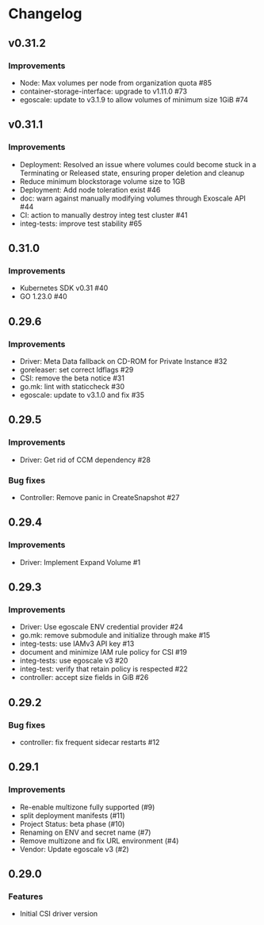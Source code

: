 # Changelog

## v0.31.2

### Improvements

* Node: Max volumes per node from organization quota #85
* container-storage-interface: upgrade to v1.11.0 #73
* egoscale: update to v3.1.9 to allow volumes of minimum size 1GiB #74 

## v0.31.1

### Improvements

* Deployment: Resolved an issue where volumes could become stuck in a Terminating or Released state, ensuring proper deletion and cleanup
* Reduce minimum blockstorage volume size to 1GB
* Deployment: Add node toleration exist #46
* doc: warn against manually modifying volumes through Exoscale API #44
* CI: action to manually destroy integ test cluster #41
* integ-tests: improve test stability #65

## 0.31.0

### Improvements

* Kubernetes SDK v0.31 #40
* GO 1.23.0 #40

## 0.29.6

### Improvements

* Driver: Meta Data fallback on CD-ROM for Private Instance #32
* goreleaser: set correct ldflags #29
* CSI: remove the beta notice #31
* go.mk: lint with staticcheck #30
* egoscale: update to v3.1.0 and fix #35

## 0.29.5

### Improvements

* Driver: Get rid of CCM dependency #28

### Bug fixes

* Controller: Remove panic in CreateSnapshot #27

## 0.29.4

### Improvements

* Driver: Implement Expand Volume #1

## 0.29.3

### Improvements

* Driver: Use egoscale ENV credential provider #24
* go.mk: remove submodule and initialize through make #15
* integ-tests: use IAMv3 API key #13
* document and minimize IAM rule policy for CSI #19
* integ-tests: use egoscale v3 #20
* integ-test: verify that retain policy is respected #22
* controller: accept size fields in GiB #26

## 0.29.2

### Bug fixes

* controller: fix frequent sidecar restarts #12

## 0.29.1

### Improvements

* Re-enable multizone fully supported (#9)
* split deployment manifests (#11)
* Project Status: beta phase (#10)
* Renaming on ENV and secret name (#7)
* Remove multizone and fix URL environment (#4)
* Vendor: Update egoscale v3 (#2)

## 0.29.0

### Features

* Initial CSI driver version
